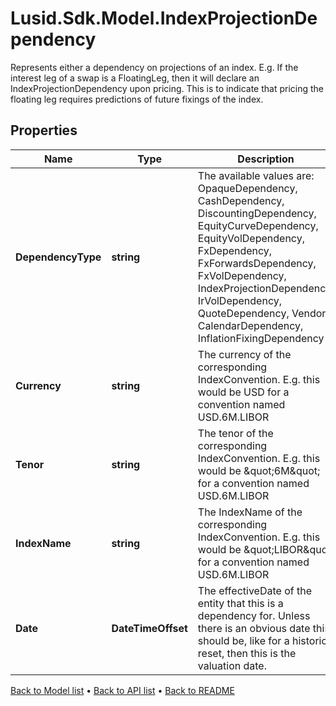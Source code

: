# Lusid.Sdk.Model.IndexProjectionDependency
Represents either a dependency on projections of an index. E.g. If the interest leg of a swap is a FloatingLeg, then it will declare an IndexProjectionDependency upon pricing. This is to indicate that pricing the floating leg requires predictions of future fixings of the index.

## Properties

Name | Type | Description | Notes
------------ | ------------- | ------------- | -------------
**DependencyType** | **string** | The available values are: OpaqueDependency, CashDependency, DiscountingDependency, EquityCurveDependency, EquityVolDependency, FxDependency, FxForwardsDependency, FxVolDependency, IndexProjectionDependency, IrVolDependency, QuoteDependency, Vendor, CalendarDependency, InflationFixingDependency | 
**Currency** | **string** | The currency of the corresponding IndexConvention. E.g. this would be USD for a convention named USD.6M.LIBOR | 
**Tenor** | **string** | The tenor of the corresponding IndexConvention. E.g. this would be \&quot;6M\&quot; for a convention named USD.6M.LIBOR | 
**IndexName** | **string** | The IndexName of the corresponding IndexConvention. E.g. this would be \&quot;LIBOR\&quot; for a convention named USD.6M.LIBOR | 
**Date** | **DateTimeOffset** | The effectiveDate of the entity that this is a dependency for. Unless there is an obvious date this should be, like for a historic reset, then this is the valuation date. | 

[Back to Model list](../README.md#documentation-for-models) &#8226; [Back to API list](../README.md#documentation-for-api-endpoints) &#8226; [Back to README](../README.md)

